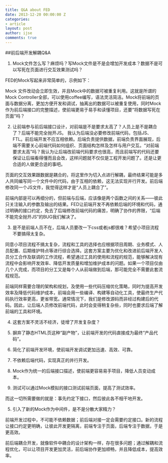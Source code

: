 ```yaml
---
title: Q&A about FED
date: 2013-12-20 00:00:00 Z
categories:
- article
layout: post
author: ijse
comments: true
---
```


##前后端开发解耦Q&A

1. Mock文件怎么写？麻烦吗？写Mock文件是不是会增加开发成本？数据不是可以写死在页面进行交互效果测试吗？

FED的Mock写起来非常简单的，示例如下：
 
Mock 文件改动会立即生效，并且Mock中的数据可被重复利用。这就是所谓的Mock Controller全部，可以使用coffee编写，语法灵活简洁。Mock将前端的页面与数据分离，更加方便开发和调试，抽离出的数据可以被重复使用，同时Mock作为前后端接口的完整描述，使前端更易于易手和读懂项目，还要“将数据写死在页面”吗？

2. 让前端参与前后端接口设计，对前端是不是要求太高了？人员上是不是耦合了？后端不能完全抛开JS。
我认为后端没必要修改前端代码，包括JS、FTL。前后端开发不应互相依赖。后端负责提供数据，前端负责界面展现，后端不需要关心前端代码如何组织、页面结构怎样及怎样与用户交互。“对前端要求太高”吗？我认为让后端改前端代码要求也很高，而且前端写的代码还要保证让后端看得懂而且会改，这样问题就不仅仅是工程开发问题了。还是让更合适的人做更合适的事吧。

页面的交互效果跟数据是耦合的，将这里作为切入点进行解耦，最终结果可能是多人共同编写同一个文件中的代码，由于互相的依赖，这无法实现并行开发。前后端修改同一个JS文件，我觉得这样才是“人员上耦合了”。

前端内部是可以再细分的，但前端与后端，应该像是两个函数之间的关系——彼此只关注输入的参数及输出的结果。FED让前端开发不再依赖后端的环境和代码，通过明确的接口约定，免去了后端修改前端代码的痛苦，明确了协作的界限，“后端不能完全抛开JS”的BUG我们解决了。

3. 是不是前端人员不在，后端人员要改一下css或者js都很难？希望小项目流程不要搞得太复杂。

同意小项目流程不搞太复杂，流程和工具的选择也应根据项目周期、业务模式、人员配置、后期维护特点等进行综合选择。这套方案主要为优化和改进前后端开发人员分工合作及联调的工作流程，希望通过工具的使用和流程的规范，能够解决现有流程中会影响开发效率、降低开发质量和增加维护成本的问题。如果一个项目仅由几个人完成，而项目的分工又是每个人从前端做到后端，那可能完全不需要此套流程规范。

前端同样需要合理的架构和规划，及使用一些代码压缩优化策略，同时为提高开发效率及降低代码维护成本，前端会用一些编译、构建等自动化工具，使最终生产代码执行效率更高，更省带宽。通常情况下，我们是修改源码而非经过构建后的代码。因此，让后端人员修改前端代码，此时会变得稍复杂些，同时也要求后端了解前端的工具和环境。

4. 这套方案不灵活不经济，徒增了开发复杂度？

  1. 摒弃了静态HTML页这种“副产物”，让前端开发的代码直接成为最终“产品代码”。
  2. 简化了前端开发环境，使前端开发调试更加迅速、高效、可靠。
  3. 不依赖后端代码，实现真正的并行开发。
  4. Mock作为统一的后端接口描述，使前端更容易易手项目，降低人员变动成本。
  5. 测试可以通过Mock模拟的接口测试前端页面，提高了测试效率。
  
  而这一切所需要做的就是：事先约定下接口，然后彼此各不相干地开发。

5. 引入了新的Mock作为中间件，是不是分散大家精力？

前端开发过程中，不可能不依赖数据；前后端对接一定会需要约定接口。新的流程让接口约定更明确，让彼此开发更隔离，前端专注于页面，后端专注于数据，于是更高效。

前后端耦合开发，就像软件中耦合的设计架构一样，存在很多问题；通过解耦和流程优化，可以让项目开发更加灵活，前后端协作更加顺畅，并且降低成本，提高效率。
